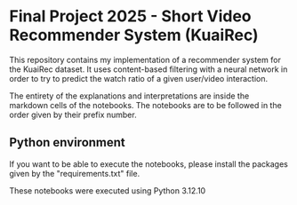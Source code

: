 # Final Project 2025 - Short Video Recommender System (KuaiRec)

This repository contains my implementation of a recommender system for the KuaiRec dataset. It uses content-based filtering with a neural network in order to try to predict the watch ratio of a given user/video interaction.

The entirety of the explanations and interpretations are inside the markdown cells of the notebooks.
The notebooks are to be followed in the order given by their prefix number.

## Python environment

If you want to be able to execute the notebooks, please install the packages given by the "requirements.txt" file.

These notebooks were executed using Python 3.12.10
